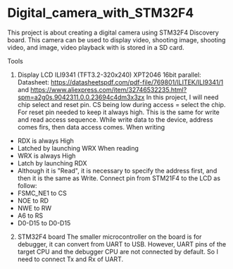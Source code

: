 # Digital_camera_with_STM32F4

This project is about creating a digital camera using STM32F4 Discovery board. This camera can be used to display video, shooting image, shooting video, and image, video playback with is stored in a SD card.


Tools
1. Display LCD ILI9341 (TFT3.2-320x240) XPT2046 16bit parallel: 
Datasheet: https://datasheetspdf.com/pdf-file/769801/ILITEK/ILI9341/1 and https://www.aliexpress.com/item/32746532235.html?spm=a2g0s.9042311.0.0.23694c4dm3x3zx
In this project, I will need chip select and reset pin. CS being low during access = select the chip. For reset pin needed to keep it always high. This is the same for write and read access sequence. While write data to the device, address comes firs, then data access comes. 
When writing
  - RDX is always High
  - Latched by launching WRX
When reading
  - WRX is always High
  - Latch by launching RDX
  - Although it is "Read", it is necessary to specify the address first, and then it is the same as Write.
Connect pin from STM21F4 to the LCD as follow:
- FSMC_NE1 to CS
- NOE to RD
- NWE to RW
- A6 to RS
- D0-D15 to D0-D15


2. STM32F4 board
The smaller microcontroller on the board is for debugger, it can convert from UART to USB.
However, UART pins of the target CPU and the debugger CPU are not connected by default. So I need to connect Tx and Rx of UART. 
